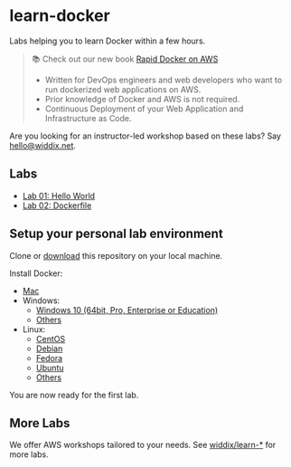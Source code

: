 # learn-docker

Labs helping you to learn Docker within a few hours.

> :books: Check out our new book [Rapid Docker on AWS](https://cloudonaut.io/rapid-docker-on-aws/?utm_source=learn-docker&utm_medium=doc&utm_campaign=readme)
> * Written for DevOps engineers and web developers who want to run dockerized web applications on AWS.
> * Prior knowledge of Docker and AWS is not required.
> * Continuous Deployment of your Web Application and Infrastructure as Code.

Are you looking for an instructor-led workshop based on these labs? Say [hello@widdix.net](mailto:hello@widdix.net).

## Labs

* [Lab 01: Hello World](lab01-hello-world/)
* [Lab 02: Dockerfile](lab02-dockerfile/)

## Setup your personal lab environment

Clone or [download](https://github.com/widdix/learn-docker/archive/master.zip) this repository on your local machine.

Install Docker:

* [Mac](https://docs.docker.com/docker-for-mac/install/)
* Windows:
    * [Windows 10 (64bit, Pro, Enterprise or Education)](https://docs.docker.com/docker-for-windows/install/)
    * [Others](https://docs.docker.com/toolbox/toolbox_install_windows/)
* Linux:
    * [CentOS](https://docs.docker.com/install/linux/docker-ce/centos/)
    * [Debian](https://docs.docker.com/install/linux/docker-ce/debian/)
    * [Fedora](https://docs.docker.com/install/linux/docker-ce/fedora/)
    * [Ubuntu](https://docs.docker.com/install/linux/docker-ce/ubuntu/)
    * [Others](https://docs.docker.com/install/linux/docker-ce/binaries/)

You are now ready for the first lab.

## More Labs

We offer AWS workshops tailored to your needs. See [widdix/learn-*](https://github.com/widdix?q=learn-) for more labs.

